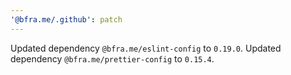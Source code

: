 ```yaml
---
'@bfra.me/.github': patch
---
```


Updated dependency `@bfra.me/eslint-config` to `0.19.0`.
Updated dependency `@bfra.me/prettier-config` to `0.15.4`.
